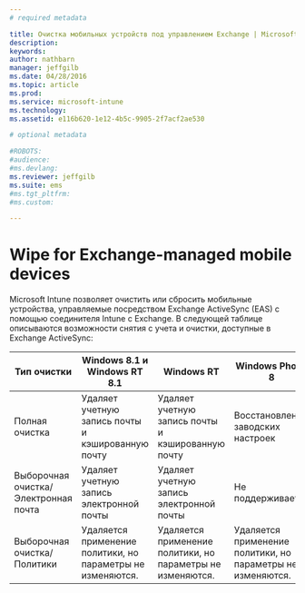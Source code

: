 ```yaml
---
# required metadata

title: Очистка мобильных устройств под управлением Exchange | Microsoft Intune
description:
keywords:
author: nathbarn
manager: jeffgilb
ms.date: 04/28/2016
ms.topic: article
ms.prod:
ms.service: microsoft-intune
ms.technology:
ms.assetid: e116b620-1e12-4b5c-9905-2f7acf2ae530

# optional metadata

#ROBOTS:
#audience:
#ms.devlang:
ms.reviewer: jeffgilb
ms.suite: ems
#ms.tgt_pltfrm:
#ms.custom:

---
```



# Wipe for Exchange-managed mobile devices
Microsoft Intune позволяет очистить или сбросить мобильные устройства, управляемые посредством Exchange ActiveSync (EAS) с помощью соединителя Intune с Exchange. В следующей таблице описываются возможности снятия с учета и очистки, доступные в Exchange ActiveSync:

|Тип очистки|Windows 8.1 и Windows RT 8.1|Windows RT|Windows Phone 8|iOS|Android|
|----------------|----------------------------------|--------------|-------------------|-------|-----------|
|Полная очистка|Удаляет учетную запись почты и кэшированную почту|Удаляет учетную запись почты и кэшированную почту|Восстановление заводских настроек|Восстановление заводских настроек|Восстановление заводских настроек|
|Выборочная очистка/Электронная почта|Удаляет учетную запись электронной почты|Удаляет учетную запись электронной почты|Не поддерживается|Не поддерживается|Не поддерживается|
|Выборочная очистка/Политики|Удаляется применение политики, но параметры не изменяются.|Удаляется применение политики, но параметры не изменяются.|Удаляется применение политики, но параметры не изменяются.|Удаляется применение политики, но параметры не изменяются.|Удаляется применение политики, но параметры не изменяются.|


<!--HONumber=May16_HO2-->


